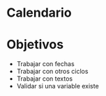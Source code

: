 # Calendario

# Objetivos
- Trabajar con fechas
- Trabajar con otros ciclos
- Trabajar con textos
- Validar si una variable existe
